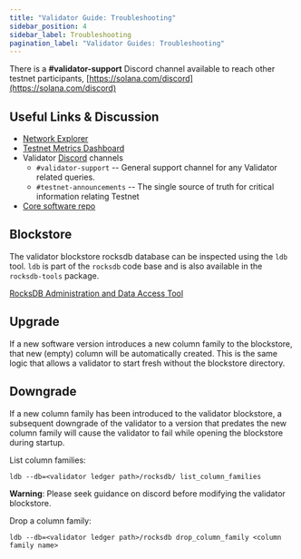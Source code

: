 ```yaml
---
title: "Validator Guide: Troubleshooting"
sidebar_position: 4
sidebar_label: Troubleshooting
pagination_label: "Validator Guides: Troubleshooting"
---
```


There is a **\#validator-support** Discord channel available to reach other
testnet participants, [https://solana.com/discord](https://solana.com/discord)

## Useful Links & Discussion

- [Network Explorer](http://explorer.solana.com/)
- [Testnet Metrics Dashboard](https://metrics.solana.com:3000/d/monitor-edge/cluster-telemetry-edge?refresh=60s&orgId=2)
- Validator [Discord](https://solana.com/discord) channels
  - `#validator-support` --  General support channel for any Validator related queries.
  - `#testnet-announcements` -- The single source of truth for critical information relating Testnet
- [Core software repo](https://github.com/solana-labs/solana)

## Blockstore

The validator blockstore rocksdb database can be inspected using the `ldb` tool.
`ldb` is part of the `rocksdb` code base and is also available in the `rocksdb-tools`
package.

[RocksDB Administration and Data Access Tool](https://github.com/facebook/rocksdb/wiki/Administration-and-Data-Access-Tool)

## Upgrade

If a new software version introduces a new column family to the blockstore,
that new (empty) column will be automatically created. This is the same logic
that allows a validator to start fresh without the blockstore directory.

## Downgrade

If a new column family has been introduced to the validator blockstore, a
subsequent downgrade of the validator to a version that predates the new column
family will cause the validator to fail while opening the blockstore during
startup.

List column families:
```
ldb --db=<validator ledger path>/rocksdb/ list_column_families
```

**Warning**: Please seek guidance on discord before modifying the validator
blockstore.

Drop a column family:
```
ldb --db=<validator ledger path>/rocksdb drop_column_family <column family name>
```
